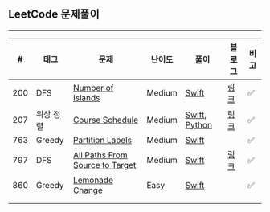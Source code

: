 ## LeetCode 문제풀이

------

| #    | 태그      | 문제                                                         | 난이도 | 풀이                                                         | 블로그                                  | 비고 |
| ---- | --------- | ------------------------------------------------------------ | ------ | ------------------------------------------------------------ | --------------------------------------- | ---- |
| 200  | DFS       | [Number of Islands](https://leetcode.com/problems/number-of-islands/) | Medium | [Swift](https://github.com/One-Two-Min/WD26_Algo/tree/main/LeetCode/200.%20Number%20of%20Islands) | [링크](https://one10004.tistory.com/65) | ✅    |
| 207  | 위상 정렬 | [Course Schedule](https://leetcode.com/problems/course-schedule/) | Medium | [Swift](https://github.com/One-Two-Min/WD26_Algo/blob/main/LeetCode/207.%20Course%20Schedule/207.%20Course%20Schedule.swift), [Python](https://github.com/One-Two-Min/WD26_Algo/blob/main/LeetCode/207.%20Course%20Schedule/207.%20Course%20Schedule.py) | [링크](https://one10004.tistory.com/70) | ✅    |
| 763  | Greedy    | [Partition Labels](https://leetcode.com/problems/partition-labels/) | Medium | [Swift](https://github.com/One-Two-Min/WD26_Algo/tree/main/LeetCode/763.%20Partition%20Labels) |                                         | ✅    |
| 797  | DFS       | [All Paths From Source to Target](https://leetcode.com/problems/all-paths-from-source-to-target/) | Medium | [Swift](https://github.com/One-Two-Min/WD26_Algo/tree/main/LeetCode/797.%20All%20Paths%20From%20Source%20to%20Target) | [링크](https://one10004.tistory.com/64) | ✅    |
| 860  | Greedy    | [Lemonade Change](https://leetcode.com/problems/lemonade-change/) | Easy   | [Swift](https://github.com/One-Two-Min/WD26_Algo/tree/main/LeetCode/860.%20Lemonade%20Change) |                                         | ✅    |
|      |           |                                                              |        |                                                              |                                         |      |
|      |           |                                                              |        |                                                              |                                         |      |


